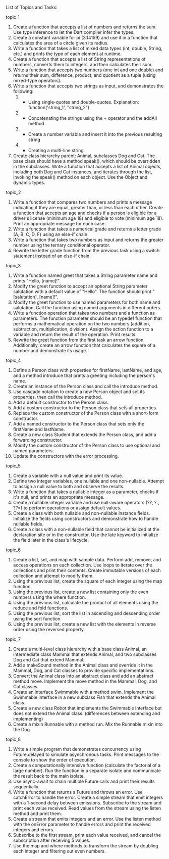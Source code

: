 List of Topics and Tasks:

topic_1
1. Create a function that accepts a list of numbers and returns the sum. Use type inference to let the Dart compiler infer the types.
2. Create a constant variable for pi (3.14159) and use it in a function that calculates the area of a circle given its radius.
3. Write a function that takes a list of mixed data types (int, double, String, etc.) and prints the type of each element at runtime.
4. Create a function that accepts a list of String representations of numbers, converts them to integers, and then calculates their sum.
5. Write a function that accepts two numbers (one int and one double) and returns their sum, difference, product, and quotient as a tuple (using mixed-type operators).
6. Write a function that accepts two strings as input, and demonstrates the following:
    1. - Using single-quotes and double-quotes. Explanation: function('string_1', "string_2")
    2. - Concatenating the strings using the + operator and the addAll method
    3. - Create a number variable and insert it into the previous resulting string
    4. - Creating a multi-line string
7. Create class hierarchy parent: Animal, subclasses Dog and Cat. The base class should have a method speak(), which should be overridden in the subclasses. Write a function that accepts a list of Animal objects, including both Dog and Cat instances, and iterates through the list, invoking the speak() method on each object. Use the Object and dynamic types.


topic_2
1. Write a function that compares two numbers and prints a message indicating if they are equal, greater than, or less than each other. Create a function that accepts an age and checks if a person is eligible for a driver's license (minimum age 18) and eligible to vote (minimum age 18). Print an appropriate message for each case.
2. Write a function that takes a numerical grade and returns a letter grade (A, B, C, D, F) using an else-if chain.
3. Write a function that takes two numbers as input and returns the greater number using the ternary conditional operator.
4. Rewrite the letter grade function from the previous task using a switch statement instead of an else-if chain.

topic_3
1. Write a function named greet that takes a String parameter name and prints "Hello, [name]!".
2. Modify the greet function to accept an optional String parameter salutation with a default value of "Hello". The function should print "[salutation], [name]!".
3. Modify the greet function to use named parameters for both name and salutation. Call the function using named arguments in different orders.
4. Write a function operation that takes two numbers and a function as parameters. The function parameter should be an typedef function that performs a mathematical operation on the two numbers (addition, subtraction, multiplication, division). Assign the action function to a variable and return the result of the operation. Print results.
5. Rewrite the greet function from the first task an arrow function. Additionally, create an arrow function that calculates the square of a number and demonstrate its usage.

topic_4
1. Define a Person class with properties for firstName, lastName, and age, and a method introduce that prints a greeting including the person's name.
2. Create an instance of the Person class and call the introduce method.
3. Use cascade notation to create a new Person object and set its properties, then call the introduce method.
4. Add a default constructor to the Person class.
5. Add a custom constructor to the Person class that sets all properties.
6. Replace the custom constructor of the Person class with a short-form constructor.
7. Add a named constructor to the Person class that sets only the firstName and lastName.
8. Create a new class Student that extends the Person class, and add a forwarding constructor.
9. Modify the custom constructor of the Person class to use optional and named parameters.
10. Update the constructors with the error processing.

topic_5
1. Create a variable with a null value and print its value.
2. Define two integer variables, one nullable and one non-nullable. Attempt to assign a null value to both and observe the results.
3. Write a function that takes a nullable integer as a parameter, checks if it's null, and prints an appropriate message.
4. Create a nullable integer variable and use null-aware operators (??, ?., ??=) to perform operations or assign default values.
5. Create a class with both nullable and non-nullable instance fields. Initialize the fields using constructors and demonstrate how to handle nullable fields.
6. Create a class with a non-nullable field that cannot be initialized at the declaration site or in the constructor. Use the late keyword to initialize the field later in the class's lifecycle.

topic_6
1. Create a list, set, and map with sample data. Perform add, remove, and access operations on each collection. Use loops to iterate over the collections and print their contents. Create immutable versions of each collection and attempt to modify them.
2. Using the previous list, create the square of each integer using the map function.
3. Using the previous list, create a new list containing only the even numbers using the where function.
4. Using the previous list, calculate the product of all elements using the reduce and fold functions.
5. Using the previous list, sort the list in ascending and descending order using the sort function.
6. Using the previous list, create a new list with the elements in reverse order using the reversed property.

topic_7
1. Create a multi-level class hierarchy with a base class Animal, an intermediate class Mammal that extends Animal, and two subclasses Dog and Cat that extend Mammal.
2. Add a makeSound method in the Animal class and override it in the Mammal, Dog, and Cat classes to provide specific implementations.
3. Convert the Animal class into an abstract class and add an abstract method move. Implement the move method in the Mammal, Dog, and Cat classes.
4. Create an interface Swimmable with a method swim. Implement the Swimmable interface in a new subclass Fish that extends the Animal class.
5. Create a new class Robot that implements the Swimmable interface but does not extend the Animal class. (differences between extending and implementing)
6. Create a mixin Runnable with a method run. Mix the Runnable mixin into the Dog

topic_8
1. Write a simple program that demonstrates concurrency using Future.delayed to simulate asynchronous tasks. Print messages to the console to show the order of execution.
2. Create a computationally intensive function (calculate the factorial of a large number). Run the function in a separate isolate and communicate the result back to the main isolate.
3. Use async-await to chain multiple Future calls and print their results sequentially.
4. Write a function that returns a Future and throws an error. Use catchError to handle the error. Create a simple stream that emit integers with a 1-second delay between emissions. Subscribe to the stream and print each value received. Read values from the stream using the listen method and print them.
5. Create a stream that emits integers and an error. Use the listen method with the onError parameter to handle errors and print the received integers and errors.
6. Subscribe to the first stream, print each value received, and cancel the subscription after receiving 5 values.
7. Use the map and where methods to transform the stream by doubling each integer and filtering out even numbers.

